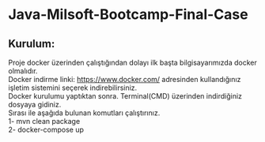 # Java-Milsoft-Bootcamp-Final-Case

## Kurulum:
Proje docker üzerinden çalıştığından dolayı ilk başta bilgisayarımızda docker olmalıdır. <br/>
Docker indirme linki: https://www.docker.com/ adresinden kullandığınız işletim sistemini seçerek indirebilirsiniz. <br/>
Docker kurulumu yaptıktan sonra. Terminal(CMD) üzerinden indirdiğiniz dosyaya gidiniz. <br/>
Sırası ile aşağıda bulunan komutları çalıştırınız. <br/>
1- mvn clean package    <br/>
2- docker-compose up    <br/>
